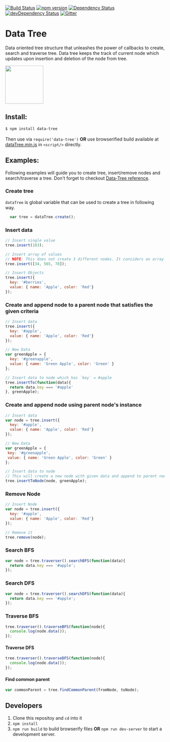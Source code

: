[![Build Status](https://travis-ci.org/cchandurkar/Data-Tree.svg?branch=master)](https://travis-ci.org/cchandurkar/Data-Tree) [![npm version](https://badge.fury.io/js/data-tree.svg)](https://badge.fury.io/js/data-tree) [![Dependency Status](https://david-dm.org/cchandurkar/data-tree.svg)](https://david-dm.org/cchandurkar/data-tree) [![devDependency Status](https://david-dm.org/cchandurkar/data-tree/dev-status.svg)](https://david-dm.org/cchandurkar/data-tree#info=devDependencies) [![Gitter](https://badges.gitter.im/cchandurkar/Data-Tree.svg)](https://gitter.im/cchandurkar/Data-Tree?utm_source=badge&utm_medium=badge&utm_campaign=pr-badge)

# Data Tree
Data oriented tree structure that unleashes the power of callbacks to create, search and traverse tree. Data tree keeps the track of current node which updates upon insertion and deletion of the node from tree.

<img height="120" width="120" src="http://cchandurkar.github.io/data-tree/icon/icon.png"/>

## Install:
`$ npm install data-tree`<br /><br /> Then use via `require('data-tree')` **OR** use browserified build available at [dataTree.min.js](http://cchandurkar.github.io/Data-Tree/dataTree.min.js) in `<script/>` directly.

## Examples:
Following examples will guide you to create tree, insert/remove nodes and search/traverse a tree. Don't forget to checkout [Data-Tree reference](http://cchandurkar.github.io/Data-Tree/docs/).

### Create tree
`dataTree` is global variable that can be used to create a tree in following way.

```javascript
  var tree = dataTree.create();
```

### Insert data

```javascript
// Insert single value
tree.insert(183);

// Insert array of values
// NOTE: This does not create 3 different nodes. It considers an array as a whole data and puts in a single node.
tree.insert([34, 565, 78]);

// Insert Objects
tree.insert({
  key: '#berries',
  value: { name: 'Apple', color: 'Red'}
});
```

### Create and append node to a parent node that satisfies the given criteria

```javascript
// Insert data
tree.insert({
  key: '#apple',
  value: { name: 'Apple', color: 'Red'}
});

// New Data
var greenApple = {
  key: '#greenapple',
  value: { name: 'Green Apple', color: 'Green' }
};

// Insert data to node which has `key` = #apple
tree.insertTo(function(data){
  return data.key === '#apple'
}, greenApple);
```

### Create and append node using parent node's instance

```javascript
// Insert data
var node = tree.insert({
  key: '#apple',
  value: { name: 'Apple', color: 'Red'}
});

// New Data
var greenApple = {
 key: '#greenapple',
 value: { name: 'Green Apple', color: 'Green' }
};

// Insert data to node
// This will create a new node with given data and append to parent node provided
tree.insertToNode(node, greenApple);
```

### Remove Node

```javascript
// Insert Node
var node = tree.insert({
  key: '#apple',
  value: { name: 'Apple', color: 'Red'}
});

// Remove it
tree.remove(node);
```

### Search BFS

```javascript
var node = tree.traverser().searchBFS(function(data){
  return data.key === '#apple';
});
```

### Search DFS

```javascript
var node = tree.traverser().searchDFS(function(data){
  return data.key === '#apple';
});
```

### Traverse BFS

```javascript
tree.traverser().traverseBFS(function(node){
  console.log(node.data());
});
```

#### Traverse DFS

```javascript
tree.traverser().traverseDFS(function(node){
  console.log(node.data());
});
```

#### Find common parent

```javascript
var commonParent = tree.findCommonParent(fromNode, toNode);
```
## Developers
1. Clone this repositoy and `cd` into it
2. `npm install`
3. `npm run build` to build browserify files **OR** `npm run dev-server` to start a development server.
